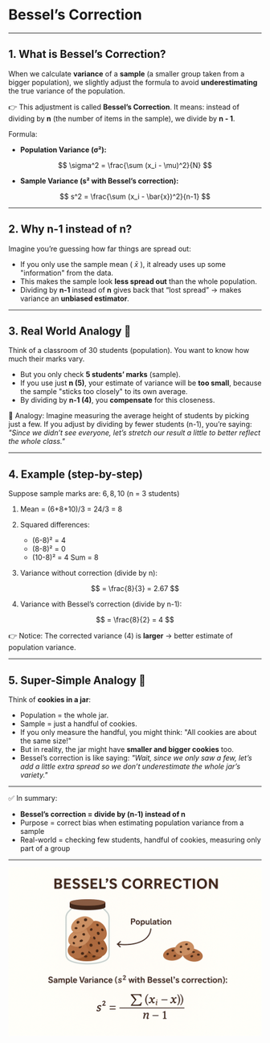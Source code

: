 # Bessel’s Correction

---

## 1. What is Bessel’s Correction?

When we calculate **variance** of a **sample** (a smaller group taken from a bigger population), we slightly adjust the formula to avoid **underestimating** the true variance of the population.

👉 This adjustment is called **Bessel’s Correction**.
It means: instead of dividing by **n** (the number of items in the sample), we divide by **n - 1**.

Formula:

* **Population Variance (σ²):**

$$
\sigma^2 = \frac{\sum (x_i - \mu)^2}{N}
$$

* **Sample Variance (s² with Bessel’s correction):**

$$
s^2 = \frac{\sum (x_i - \bar{x})^2}{n-1}
$$

---

## 2. Why n-1 instead of n?

Imagine you’re guessing how far things are spread out:

* If you only use the sample mean ( $\bar{x}$ ), it already uses up some "information" from the data.
* This makes the sample look **less spread out** than the whole population.
* Dividing by **n-1** instead of **n** gives back that “lost spread” → makes variance an **unbiased estimator**.

---

## 3. Real World Analogy 🎒

Think of a classroom of 30 students (population). You want to know how much their marks vary.

* But you only check **5 students’ marks** (sample).
* If you use just **n (5)**, your estimate of variance will be **too small**, because the sample "sticks too closely" to its own average.
* By dividing by **n-1 (4)**, you **compensate** for this closeness.

🔎 Analogy:
Imagine measuring the average height of students by picking just a few. If you adjust by dividing by fewer students (n-1), you’re saying:
*"Since we didn’t see everyone, let’s stretch our result a little to better reflect the whole class."*

---

## 4. Example (step-by-step)

Suppose sample marks are:
$6, 8, 10$ (n = 3 students)

1. Mean = (6+8+10)/3 = 24/3 = 8

2. Squared differences:

   * (6-8)² = 4
   * (8-8)² = 0
   * (10-8)² = 4
     Sum = 8

3. Variance without correction (divide by n):

$$
= \frac{8}{3} = 2.67
$$

4. Variance with Bessel’s correction (divide by n-1):

$$
= \frac{8}{2} = 4
$$

👉 Notice: The corrected variance (4) is **larger** → better estimate of population variance.

---

## 5. Super-Simple Analogy 🍪

Think of **cookies in a jar**:

* Population = the whole jar.
* Sample = just a handful of cookies.
* If you only measure the handful, you might think: "All cookies are about the same size!"
* But in reality, the jar might have **smaller and bigger cookies** too.
* Bessel’s correction is like saying: *"Wait, since we only saw a few, let’s add a little extra spread so we don’t underestimate the whole jar’s variety."*

---

✅ In summary:

* **Bessel’s correction = divide by (n-1) instead of n**
* Purpose = correct bias when estimating population variance from a sample
* Real-world = checking few students, handful of cookies, measuring only part of a group

---

![Alt Text](Bessel_s_correction.png)
